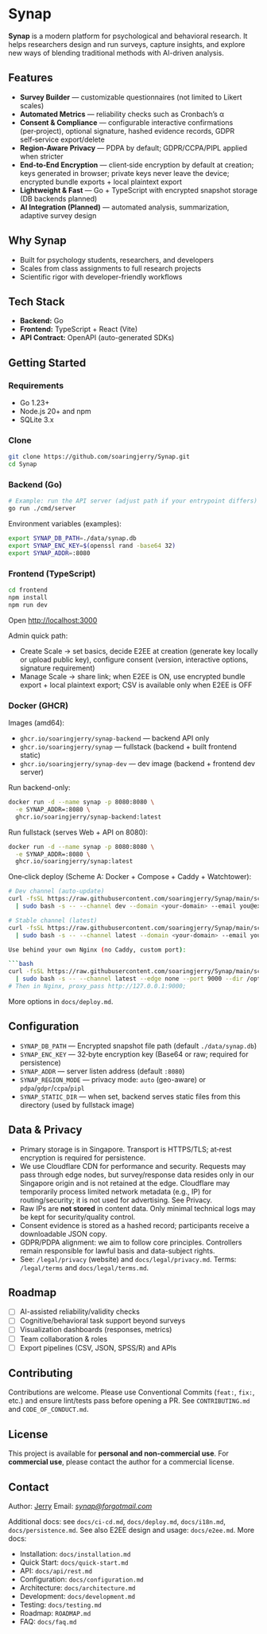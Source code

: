 # Synap

**Synap** is a modern platform for psychological and behavioral research. It helps researchers design and run surveys, capture insights, and explore new ways of blending traditional methods with AI-driven analysis.

## Features

* **Survey Builder** — customizable questionnaires (not limited to Likert scales)
* **Automated Metrics** — reliability checks such as Cronbach’s α
* **Consent & Compliance** — configurable interactive confirmations (per‑project), optional signature, hashed evidence records, GDPR self‑service export/delete
* **Region-Aware Privacy** — PDPA by default; GDPR/CCPA/PIPL applied when stricter
* **End‑to‑End Encryption** — client‑side encryption by default at creation; keys generated in browser; private keys never leave the device; encrypted bundle exports + local plaintext export
* **Lightweight & Fast** — Go + TypeScript with encrypted snapshot storage (DB backends planned)
* **AI Integration (Planned)** — automated analysis, summarization, adaptive survey design

## Why Synap

* Built for psychology students, researchers, and developers
* Scales from class assignments to full research projects
* Scientific rigor with developer-friendly workflows

## Tech Stack

* **Backend:** Go
* **Frontend:** TypeScript + React (Vite)
* **API Contract:** OpenAPI (auto-generated SDKs)

## Getting Started

### Requirements

* Go 1.23+
* Node.js 20+ and npm
* SQLite 3.x

### Clone

```bash
git clone https://github.com/soaringjerry/Synap.git
cd Synap
```

### Backend (Go)

```bash
# Example: run the API server (adjust path if your entrypoint differs)
go run ./cmd/server
```

Environment variables (examples):

```bash
export SYNAP_DB_PATH=./data/synap.db
export SYNAP_ENC_KEY=$(openssl rand -base64 32)
export SYNAP_ADDR=:8080
```

### Frontend (TypeScript)

```bash
cd frontend
npm install
npm run dev
```

Open [http://localhost:3000](http://localhost:3000)

Admin quick path:
- Create Scale → set basics, decide E2EE at creation (generate key locally or upload public key), configure consent (version, interactive options, signature requirement)
- Manage Scale → share link; when E2EE is ON, use encrypted bundle export + local plaintext export; CSV is available only when E2EE is OFF

### Docker (GHCR)

Images (amd64):

- `ghcr.io/soaringjerry/synap-backend` — backend API only
- `ghcr.io/soaringjerry/synap` — fullstack (backend + built frontend static)
- `ghcr.io/soaringjerry/synap-dev` — dev image (backend + frontend dev server)

Run backend-only:

```bash
docker run -d --name synap -p 8080:8080 \
  -e SYNAP_ADDR=:8080 \
  ghcr.io/soaringjerry/synap-backend:latest
```

Run fullstack (serves Web + API on 8080):

```bash
docker run -d --name synap -p 8080:8080 \
  -e SYNAP_ADDR=:8080 \
  ghcr.io/soaringjerry/synap:latest
```

One‑click deploy (Scheme A: Docker + Compose + Caddy + Watchtower):

```bash
# Dev channel (auto‑update)
curl -fsSL https://raw.githubusercontent.com/soaringjerry/Synap/main/scripts/quick-deploy.sh \
  | sudo bash -s -- --channel dev --domain <your-domain> --email you@example.com --dir /opt/synap

# Stable channel (latest)
curl -fsSL https://raw.githubusercontent.com/soaringjerry/Synap/main/scripts/quick-deploy.sh \
  | sudo bash -s -- --channel latest --domain <your-domain> --email you@example.com --dir /opt/synap

Use behind your own Nginx (no Caddy, custom port):

```bash
curl -fsSL https://raw.githubusercontent.com/soaringjerry/Synap/main/scripts/quick-deploy.sh \
  | sudo bash -s -- --channel latest --edge none --port 9000 --dir /opt/synap
# Then in Nginx, proxy_pass http://127.0.0.1:9000;
```

More options in `docs/deploy.md`.

## Configuration

* `SYNAP_DB_PATH` — Encrypted snapshot file path (default `./data/synap.db`)
* `SYNAP_ENC_KEY` — 32‑byte encryption key (Base64 or raw; required for persistence)
* `SYNAP_ADDR` — server listen address (default `:8080`)
* `SYNAP_REGION_MODE` — privacy mode: `auto` (geo-aware) or `pdpa`/`gdpr`/`ccpa`/`pipl`
* `SYNAP_STATIC_DIR` — when set, backend serves static files from this directory (used by fullstack image)

## Data & Privacy

- Primary storage is in Singapore. Transport is HTTPS/TLS; at‑rest encryption is required for persistence.
- We use Cloudflare CDN for performance and security. Requests may pass through edge nodes, but survey/response data resides only in our Singapore origin and is not retained at the edge. Cloudflare may temporarily process limited network metadata (e.g., IP) for routing/security; it is not used for advertising. See Privacy.
- Raw IPs are **not stored** in content data. Only minimal technical logs may be kept for security/quality control.
- Consent evidence is stored as a hashed record; participants receive a downloadable JSON copy.
- GDPR/PDPA alignment: we aim to follow core principles. Controllers remain responsible for lawful basis and data-subject rights.
- See: `/legal/privacy` (website) and `docs/legal/privacy.md`. Terms: `/legal/terms` and `docs/legal/terms.md`.

## Roadmap

* [ ] AI-assisted reliability/validity checks
* [ ] Cognitive/behavioral task support beyond surveys
* [ ] Visualization dashboards (responses, metrics)
* [ ] Team collaboration & roles
* [ ] Export pipelines (CSV, JSON, SPSS/R) and APIs

## Contributing

Contributions are welcome. Please use Conventional Commits (`feat:`, `fix:`, etc.) and ensure lint/tests pass before opening a PR. See `CONTRIBUTING.md` and `CODE_OF_CONDUCT.md`.

## License

This project is available for **personal and non-commercial use**.
For **commercial use**, please contact the author for a commercial license.

## Contact

Author: [Jerry](https://github.com/soaringjerry)
Email: *synap@forgotmail.com*

Additional docs: see `docs/ci-cd.md`, `docs/deploy.md`, `docs/i18n.md`, `docs/persistence.md`.
See also E2EE design and usage: `docs/e2ee.md`.
More docs:
- Installation: `docs/installation.md`
- Quick Start: `docs/quick-start.md`
- API: `docs/api/rest.md`
- Configuration: `docs/configuration.md`
- Architecture: `docs/architecture.md`
- Development: `docs/development.md`
- Testing: `docs/testing.md`
- Roadmap: `ROADMAP.md`
- FAQ: `docs/faq.md`
